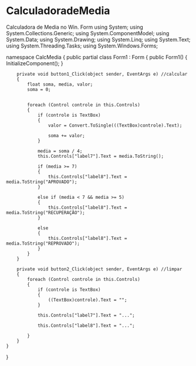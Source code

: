 # CalculadoradeMedia
Calculadora de Media no Win. Form
using System;
using System.Collections.Generic;
using System.ComponentModel;
using System.Data;
using System.Drawing;
using System.Linq;
using System.Text;
using System.Threading.Tasks;
using System.Windows.Forms;

namespace CalcMedia
{
    public partial class Form1 : Form
    {
        public Form1()
        {
            InitializeComponent();
        }

        private void button1_Click(object sender, EventArgs e) //calcular
        {
            float soma, media, valor;
            soma = 0;
            

            foreach (Control controle in this.Controls)
            {
                if (controle is TextBox)
                {
                    valor = Convert.ToSingle(((TextBox)controle).Text);

                    soma += valor;
                }

                media = soma / 4;
                this.Controls["label7"].Text = media.ToString();

                if (media >= 7) 
                {
                    this.Controls["label8"].Text = media.ToString("APROVADO");
                }

                else if (media < 7 && media >= 5)
                {
                    this.Controls["label8"].Text = media.ToString("RECUPERAÇÃO");
                }

                else
                {
                    this.Controls["label8"].Text = media.ToString("REPROVADO");
                }
            }
        }

        private void button2_Click(object sender, EventArgs e) //limpar
        {
            foreach (Control controle in this.Controls)
            {
                if (controle is TextBox)
                {
                    ((TextBox)controle).Text = "";
                }

                this.Controls["label7"].Text = "...";

                this.Controls["label8"].Text = "...";

            }
        }
    }
}
